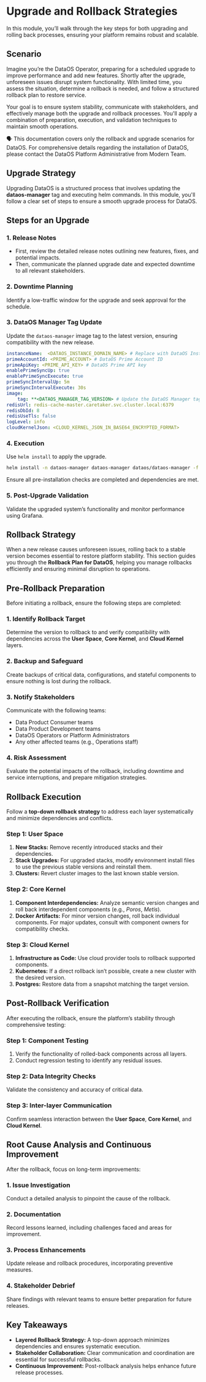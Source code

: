 # Upgrade and Rollback Strategies

In this module, you’ll walk through the key steps for both upgrading and rolling back processes, ensuring your platform remains robust and scalable.

## Scenario

Imagine you’re the DataOS Operator, preparing for a scheduled upgrade to improve performance and add new features. Shortly after the upgrade, unforeseen issues disrupt system functionality. With limited time, you assess the situation, determine a rollback is needed, and follow a structured rollback plan to restore service.

Your goal is to ensure system stability, communicate with stakeholders, and effectively manage both the upgrade and rollback processes. You'll apply a combination of preparation, execution, and validation techniques to maintain smooth operations.

<aside class="callout">
🗣  This documentation covers only the rollback and upgrade scenarios for DataOS. For comprehensive details regarding the installation of DataOS, please contact the DataOS Platform Administrative from Modern Team.  
</aside>

## Upgrade Strategy

Upgrading DataOS is a structured process that involves updating the **dataos-manager** tag and executing helm commands. In this module, you'll follow a clear set of steps to ensure a smooth upgrade process for DataOS.

## Steps for an Upgrade

### **1. Release Notes**

- First, review the detailed release notes outlining new features, fixes, and potential impacts.
- Then, communicate the planned upgrade date and expected downtime to all relevant stakeholders.

### **2. Downtime Planning**

Identify a low-traffic window for the upgrade and seek approval for the schedule.

### **3. DataOS Manager Tag Update**

Update the `dataos-manager` image tag to the latest version, ensuring compatibility with the new release.

```yaml
instanceName:  <DATAOS_INSTANCE_DOMAIN_NAME> # Replace with DataOS Instance Domain Name
primeAccountId: <PRIME_ACCOUNT> # DataOS Prime Account ID
primeApiKey: <PRIME_API_KEY> # DataOS Prime API key
enablePrimeSyncUp: true
enablePrimeSyncExecute: true
primeSyncIntervalUp: 5m
primeSyncIntervalExecute: 30s
image:
    tag: **<DATAOS_MANAGER_TAG_VERSION> # Update the DataOS Manager tag version to the latest one**
redisUrl: redis-cache-master.caretaker.svc.cluster.local:6379
redisDbId: 8
redisUseTls: false
logLevel: info
cloudKernelJson: <CLOUD_KERNEL_JSON_IN_BASE64_ENCRYPTED_FORMAT>
```

### **4. Execution**

Use `helm install` to apply the upgrade.

```bash
helm install -n dataos-manager dataos-manager dataos/dataos-manager -f <path to dataos-manager values file>
```

Ensure all pre-installation checks are completed and dependencies are met.

### **5. Post-Upgrade Validation**

Validate the upgraded system’s functionality and monitor performance using Grafana.

## Rollback Strategy

When a new release causes unforeseen issues, rolling back to a stable version becomes essential to restore platform stability. This section guides you through the **Rollback Plan for DataOS**, helping you manage rollbacks efficiently and ensuring minimal disruption to operations.

## Pre-Rollback Preparation

Before initiating a rollback, ensure the following steps are completed:

### **1. Identify Rollback Target**

Determine the version to rollback to and verify compatibility with dependencies across the **User Space**, **Core Kernel**, and **Cloud Kernel** layers.

### **2. Backup and Safeguard**

Create backups of critical data, configurations, and stateful components to ensure nothing is lost during the rollback.

### **3. Notify Stakeholders**

Communicate with the following teams:

- Data Product Consumer teams
- Data Product Development teams
- DataOS Operators or Platform Administrators
- Any other affected teams (e.g., Operations staff)

### **4. Risk Assessment**

Evaluate the potential impacts of the rollback, including downtime and service interruptions, and prepare mitigation strategies.


## Rollback Execution

Follow a **top-down rollback strategy** to address each layer systematically and minimize dependencies and conflicts.

### **Step 1: User Space**

1. **New Stacks:** Remove recently introduced stacks and their dependencies.
2. **Stack Upgrades:** For upgraded stacks, modify environment install files to use the previous stable versions and reinstall them.
3. **Clusters:** Revert cluster images to the last known stable version.

### **Step 2: Core Kernel**

1. **Component Interdependencies:** Analyze semantic version changes and roll back interdependent components (e.g., *Poros*, *Metis*).
2. **Docker Artifacts:** For minor version changes, roll back individual components. For major updates, consult with component owners for compatibility checks.

### **Step 3: Cloud Kernel**

1. **Infrastructure as Code:** Use cloud provider tools to rollback supported components.
2. **Kubernetes:** If a direct rollback isn’t possible, create a new cluster with the desired version.
3. **Postgres:** Restore data from a snapshot matching the target version.

## Post-Rollback Verification

After executing the rollback, ensure the platform’s stability through comprehensive testing:

### **Step 1: Component Testing**

1. Verify the functionality of rolled-back components across all layers.
2. Conduct regression testing to identify any residual issues.

### **Step 2: Data Integrity Checks**

Validate the consistency and accuracy of critical data.

### **Step 3: Inter-layer Communication**

Confirm seamless interaction between the **User Space**, **Core Kernel**, and **Cloud Kernel**.


## Root Cause Analysis and Continuous Improvement

After the rollback, focus on long-term improvements:

### **1. Issue Investigation**

Conduct a detailed analysis to pinpoint the cause of the rollback.

### **2. Documentation**

Record lessons learned, including challenges faced and areas for improvement.

### **3. Process Enhancements**

Update release and rollback procedures, incorporating preventive measures.

### **4. Stakeholder Debrief**

Share findings with relevant teams to ensure better preparation for future releases.

## Key Takeaways

- **Layered Rollback Strategy:** A top-down approach minimizes dependencies and ensures systematic execution.
- **Stakeholder Collaboration:** Clear communication and coordination are essential for successful rollbacks.
- **Continuous Improvement:** Post-rollback analysis helps enhance future release processes.